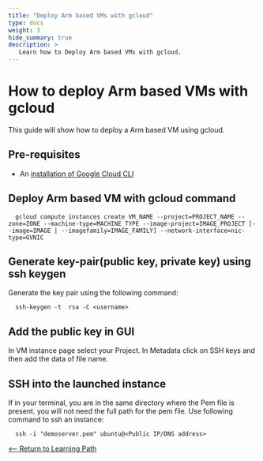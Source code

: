 ```yaml
---
title: "Deploy Arm based VMs with gcloud"
type: docs
weight: 3
hide_summary: true
description: >
   Learn how to Deploy Arm based VMs with gcloud.
---
```


# How to deploy Arm based VMs with gcloud
This guide will show how to deploy a Arm based VM using gcloud.

## Pre-requisites
* An [installation of Google Cloud CLI](https://cloud.google.com/sdk/docs/install-sdk#deb)

## Deploy Arm based VM with gcloud command
```
  gcloud compute instances create VM_NAME --project=PROJECT_NAME --zone=ZONE --machine-type=MACHINE_TYPE --image-project=IMAGE_PROJECT [--image=IMAGE | --imagefamily=IMAGE_FAMILY] --network-interface=nic-type=GVNIC
```

## Generate key-pair(public key, private key) using ssh keygen

Generate the key pair using the following command:
```
  ssh-keygen -t  rsa -C <username>
``` 

## Add the public key in GUI
In VM instance page select your Project. In Metadata click on SSH keys and then add the data of file name.

## SSH into the launched instance
If in your terminal, you are in the same directory where the Pem file is present. you will not need the full path for the pem file. Use following command to ssh an instance:

```
  ssh -i "demoserver.pem" ubuntu@<Public IP/DNS address>
```

[<-- Return to Learning Path](/content/en/cloud/azure/#sections)
